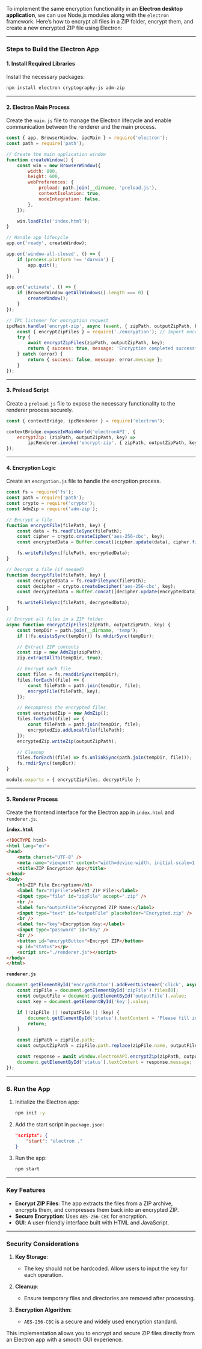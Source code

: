 To implement the same encryption functionality in an **Electron desktop application**, we can use Node.js modules along with the `electron` framework. Here’s how to encrypt all files in a ZIP folder, encrypt them, and create a new encrypted ZIP file using Electron:

---

### **Steps to Build the Electron App**

#### **1. Install Required Libraries**
Install the necessary packages:

```bash
npm install electron cryptography-js adm-zip
```

---

#### **2. Electron Main Process**

Create the `main.js` file to manage the Electron lifecycle and enable communication between the renderer and the main process.

```javascript
const { app, BrowserWindow, ipcMain } = require('electron');
const path = require('path');

// Create the main application window
function createWindow() {
    const win = new BrowserWindow({
        width: 800,
        height: 600,
        webPreferences: {
            preload: path.join(__dirname, 'preload.js'),
            contextIsolation: true,
            nodeIntegration: false,
        },
    });

    win.loadFile('index.html');
}

// Handle app lifecycle
app.on('ready', createWindow);

app.on('window-all-closed', () => {
    if (process.platform !== 'darwin') {
        app.quit();
    }
});

app.on('activate', () => {
    if (BrowserWindow.getAllWindows().length === 0) {
        createWindow();
    }
});

// IPC listener for encryption request
ipcMain.handle('encrypt-zip', async (event, { zipPath, outputZipPath, key }) => {
    const { encryptZipFiles } = require('./encryption'); // Import encryption logic
    try {
        await encryptZipFiles(zipPath, outputZipPath, key);
        return { success: true, message: 'Encryption completed successfully.' };
    } catch (error) {
        return { success: false, message: error.message };
    }
});
```

---

#### **3. Preload Script**

Create a `preload.js` file to expose the necessary functionality to the renderer process securely.

```javascript
const { contextBridge, ipcRenderer } = require('electron');

contextBridge.exposeInMainWorld('electronAPI', {
    encryptZip: (zipPath, outputZipPath, key) =>
        ipcRenderer.invoke('encrypt-zip', { zipPath, outputZipPath, key }),
});
```

---

#### **4. Encryption Logic**

Create an `encryption.js` file to handle the encryption process.

```javascript
const fs = require('fs');
const path = require('path');
const crypto = require('crypto');
const AdmZip = require('adm-zip');

// Encrypt a file
function encryptFile(filePath, key) {
    const data = fs.readFileSync(filePath);
    const cipher = crypto.createCipher('aes-256-cbc', key);
    const encryptedData = Buffer.concat([cipher.update(data), cipher.final()]);

    fs.writeFileSync(filePath, encryptedData);
}

// Decrypt a file (if needed)
function decryptFile(filePath, key) {
    const encryptedData = fs.readFileSync(filePath);
    const decipher = crypto.createDecipher('aes-256-cbc', key);
    const decryptedData = Buffer.concat([decipher.update(encryptedData), decipher.final()]);

    fs.writeFileSync(filePath, decryptedData);
}

// Encrypt all files in a ZIP folder
async function encryptZipFiles(zipPath, outputZipPath, key) {
    const tempDir = path.join(__dirname, 'temp');
    if (!fs.existsSync(tempDir)) fs.mkdirSync(tempDir);

    // Extract ZIP contents
    const zip = new AdmZip(zipPath);
    zip.extractAllTo(tempDir, true);

    // Encrypt each file
    const files = fs.readdirSync(tempDir);
    files.forEach((file) => {
        const filePath = path.join(tempDir, file);
        encryptFile(filePath, key);
    });

    // Recompress the encrypted files
    const encryptedZip = new AdmZip();
    files.forEach((file) => {
        const filePath = path.join(tempDir, file);
        encryptedZip.addLocalFile(filePath);
    });
    encryptedZip.writeZip(outputZipPath);

    // Cleanup
    files.forEach((file) => fs.unlinkSync(path.join(tempDir, file)));
    fs.rmdirSync(tempDir);
}

module.exports = { encryptZipFiles, decryptFile };
```

---

#### **5. Renderer Process**

Create the frontend interface for the Electron app in `index.html` and `renderer.js`.

**`index.html`**
```html
<!DOCTYPE html>
<html lang="en">
<head>
    <meta charset="UTF-8" />
    <meta name="viewport" content="width=device-width, initial-scale=1.0" />
    <title>ZIP Encryption App</title>
</head>
<body>
    <h1>ZIP File Encryption</h1>
    <label for="zipFile">Select ZIP File:</label>
    <input type="file" id="zipFile" accept=".zip" />
    <br />
    <label for="outputFile">Encrypted ZIP Name:</label>
    <input type="text" id="outputFile" placeholder="Encrypted.zip" />
    <br />
    <label for="key">Encryption Key:</label>
    <input type="password" id="key" />
    <br />
    <button id="encryptButton">Encrypt ZIP</button>
    <p id="status"></p>
    <script src="./renderer.js"></script>
</body>
</html>
```

**`renderer.js`**
```javascript
document.getElementById('encryptButton').addEventListener('click', async () => {
    const zipFile = document.getElementById('zipFile').files[0];
    const outputFile = document.getElementById('outputFile').value;
    const key = document.getElementById('key').value;

    if (!zipFile || !outputFile || !key) {
        document.getElementById('status').textContent = 'Please fill in all fields.';
        return;
    }

    const zipPath = zipFile.path;
    const outputZipPath = zipFile.path.replace(zipFile.name, outputFile);

    const response = await window.electronAPI.encryptZip(zipPath, outputZipPath, key);
    document.getElementById('status').textContent = response.message;
});
```

---

### **6. Run the App**

1. Initialize the Electron app:

   ```bash
   npm init -y
   ```

2. Add the start script in `package.json`:

   ```json
   "scripts": {
       "start": "electron ."
   }
   ```

3. Run the app:

   ```bash
   npm start
   ```

---

### **Key Features**
- **Encrypt ZIP Files**: The app extracts the files from a ZIP archive, encrypts them, and compresses them back into an encrypted ZIP.
- **Secure Encryption**: Uses `AES-256-CBC` for encryption.
- **GUI**: A user-friendly interface built with HTML and JavaScript.

---

### **Security Considerations**
1. **Key Storage**:
   - The key should not be hardcoded. Allow users to input the key for each operation.

2. **Cleanup**:
   - Ensure temporary files and directories are removed after processing.

3. **Encryption Algorithm**:
   - `AES-256-CBC` is a secure and widely used encryption standard.

This implementation allows you to encrypt and secure ZIP files directly from an Electron app with a smooth GUI experience.

